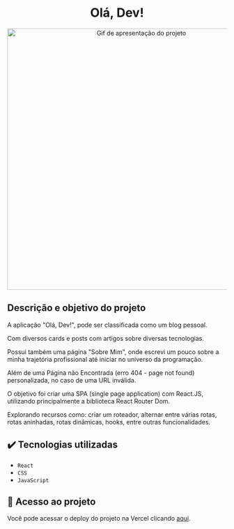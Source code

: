 <h1 align="center">Olá, Dev!</h1>

<div align="center">
  <img width="600" src="src/assets/ola-devs_to_readme.gif" alt="Gif de apresentação do projeto">
</div>

## Descrição e objetivo do projeto

A aplicação "Olá, Dev!", pode ser classificada como um blog pessoal.

Com diversos cards e posts com artigos sobre diversas tecnologias.

Possui também uma página "Sobre Mim", onde escrevi um pouco sobre a minha trajetória profissional até iniciar no universo da programação.

Além de uma Página não Encontrada (erro 404 - page not found) personalizada, no caso de uma URL inválida.

O objetivo foi criar uma SPA (single page application) com React.JS, utilizando principalmente a biblioteca React Router Dom.

Explorando recursos como: criar um roteador, alternar entre várias rotas, rotas aninhadas, rotas dinâmicas, hooks, entre outras funcionalidades.

## :heavy_check_mark: Tecnologias utilizadas

- `React`
- `CSS`
- `JavaScript`

## :link: Acesso ao projeto

Você pode acessar o deploy do projeto na Vercel clicando [aqui](https://ola-devs.vercel.app/).
